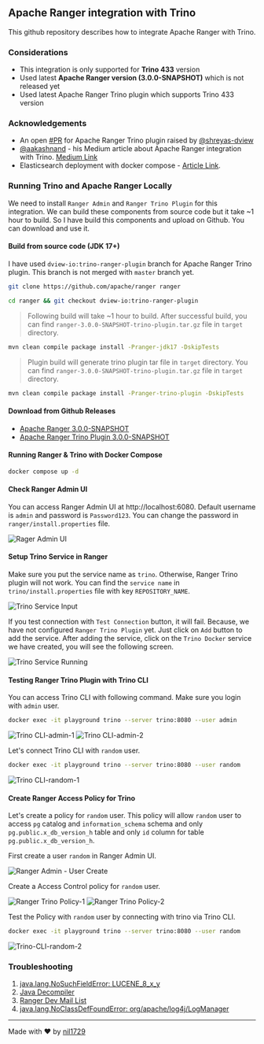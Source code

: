 ## Apache Ranger integration with Trino

This github repository describes how to integrate Apache Ranger with Trino.

### Considerations

- This integration is only supported for **Trino 433** version
- Used latest **Apache Ranger version (3.0.0-SNAPSHOT)** which is not released yet
- Used latest Apache Ranger Trino plugin which supports Trino 433 version

### Acknowledgements

- An open [#PR](https://github.com/apache/ranger/pull/291) for Apache Ranger Trino plugin raised by [@shreyas-dview](https://github.com/shreyas-dview)
- [@aakashnand](https://github.com/aakashnand) - his Medium article about Apache Ranger integration with Trino. [Medium Link](https://towardsdatascience.com/integrating-trino-and-apache-ranger-b808f6b96ad8)
- Elasticsearch deployment with docker compose - [Article Link](https://www.elastic.co/blog/getting-started-with-the-elastic-stack-and-docker-compose).

### Running Trino and Apache Ranger Locally

We need to install `Ranger Admin` and `Ranger Trino Plugin` for this integration. We can build these components from source code but it take ~1 hour to build. So I have build this components and upload on Github. You can download and use it.

#### Build from source code (JDK 17+)

I have used `dview-io:trino-ranger-plugin` branch for Apache Ranger Trino plugin. This branch is not merged with `master` branch yet.

```bash
git clone https://github.com/apache/ranger ranger
```

```bash
cd ranger && git checkout dview-io:trino-ranger-plugin
```

> Following build will take ~1 hour to build. After successful build, you can find `ranger-3.0.0-SNAPSHOT-trino-plugin.tar.gz` file in `target` directory.

```bash
mvn clean compile package install -Pranger-jdk17 -DskipTests
```

> Plugin build will generate trino plugin tar file in `target` directory. You can find `ranger-3.0.0-SNAPSHOT-trino-plugin.tar.gz` file in `target` directory.

```bash
mvn clean compile package install -Pranger-trino-plugin -DskipTests
```

#### Download from Github Releases

- [Apache Ranger 3.0.0-SNAPSHOT](https://github.com/nil1729/trino-ranger-noob/releases/download/3.0.0-SNAPSHOT/ranger-3.0.0-SNAPSHOT-admin.tar.gz)
- [Apache Ranger Trino Plugin 3.0.0-SNAPSHOT](https://github.com/nil1729/trino-ranger-noob/releases/download/3.0.0-SNAPSHOT-trino/ranger-3.0.0-SNAPSHOT-trino-plugin.tar.gz)

#### Running Ranger & Trino with Docker Compose

```bash
docker compose up -d
```

#### Check Ranger Admin UI

You can access Ranger Admin UI at http://localhost:6080. Default username is `admin` and password is `Password123`. You can change the password in `ranger/install.properties` file.

![Rager Admin UI](assets/image-1.png)

#### Setup Trino Service in Ranger

Make sure you put the service name as `trino`. Otherwise, Ranger Trino plugin will not work. You can find the `service name` in `trino/install.properties` file with key `REPOSITORY_NAME`.

![Trino Service Input](assets/image-3.png)

If you test connection with `Test Connection` button, it will fail. Because, we have not configured `Ranger Trino Plugin` yet. Just click on `Add` button to add the service. After adding the service, click on the `Trino Docker` service we have created, you will see the following screen.

![Trino Service Running](assets/image-4.png)

#### Testing Ranger Trino Plugin with Trino CLI

You can access Trino CLI with following command. Make sure you login with `admin` user.

```bash
docker exec -it playground trino --server trino:8080 --user admin
```

![Trino CLI-admin-1](assets/image-5.png)
![Trino CLI-admin-2](assets/image-6.png)

Let's connect Trino CLI with `random` user.

```bash
docker exec -it playground trino --server trino:8080 --user random
```

![Trino CLI-random-1](assets/image-7.png)

#### Create Ranger Access Policy for Trino

Let's create a policy for `random` user. This policy will allow `random` user to access `pg` catalog and `information_schema` schema and only `pg.public.x_db_version_h` table and only `id` column for table `pg.public.x_db_version_h`.

First create a user `random` in Ranger Admin UI.

![Ranger Admin - User Create](assets/image-8.png)

Create a Access Control policy for `random` user.

![Ranger Trino Policy-1](assets/image-10.png)
![Ranger Trino Policy-2](assets/image-11.png)

Test the Policy with `random` user by connecting with trino via Trino CLI.

```bash
docker exec -it playground trino --server trino:8080 --user random
```

![Trino-CLI-random-2](assets/image-9.png)

### Troubleshooting

1. [java.lang.NoSuchFieldError: LUCENE_8_x_y](https://github.com/elastic/elasticsearch/issues/39387)
2. [Java Decompiler](https://java-decompiler.github.io/)
3. [Ranger Dev Mail List](https://lists.apache.org/list.html?dev@ranger.apache.org)
4. [java.lang.NoClassDefFoundError: org/apache/log4j/LogManager](https://stackoverflow.com/questions/26338387/unexpected-exception-java-lang-noclassdeffounderror-org-apache-log4j-logmanage)

---

Made with ❤️ by [nil1729](https://github.com/nil1729)
